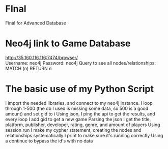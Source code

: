 # FInal
Final for Advanced Database


# Neo4j link to Game Database
http://35.160.116.116:7474/browser/   
Username: neo4j
Password: neo4j
Query to see all nodes/relationships: MATCH (n) RETURN n

# The basic use of my Python Script
I import the needed libraries, and connect to my neo4j instance. 
I loop through 1-500 (the db I used is missing some data, so 500 is a good amount) and set gid to i
Using json, I ping the api to get the results, and every loop I add gid to get a new game
Parsing the json I get the title, platform, publisher, developer, rating, genre, and amount of players 
Using session.run I make my cypher statement, creating the nodes and relationships systematically
I print to make sure it's running correctly
Using a continue to bypass the id's with no data
